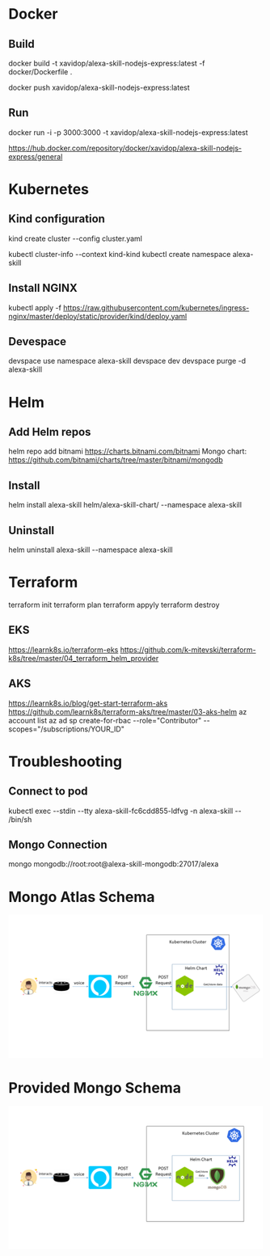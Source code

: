 # Docker

## Build
docker build -t xavidop/alexa-skill-nodejs-express:latest -f docker/Dockerfile .

docker push xavidop/alexa-skill-nodejs-express:latest

## Run
docker run -i -p 3000:3000 -t xavidop/alexa-skill-nodejs-express:latest

https://hub.docker.com/repository/docker/xavidop/alexa-skill-nodejs-express/general


# Kubernetes

## Kind configuration
kind create cluster --config cluster.yaml

kubectl cluster-info --context kind-kind
kubectl create namespace alexa-skill

## Install NGINX
kubectl apply -f https://raw.githubusercontent.com/kubernetes/ingress-nginx/master/deploy/static/provider/kind/deploy.yaml

## Devespace
devspace use namespace alexa-skill
devspace dev
devspace purge -d alexa-skill

# Helm

## Add Helm repos
helm repo add bitnami https://charts.bitnami.com/bitnami
Mongo chart: https://github.com/bitnami/charts/tree/master/bitnami/mongodb

## Install
helm install alexa-skill helm/alexa-skill-chart/ --namespace alexa-skill

## Uninstall
helm uninstall alexa-skill --namespace alexa-skill

# Terraform

terraform init
terraform plan
terraform appyly
terraform destroy

## EKS
https://learnk8s.io/terraform-eks
https://github.com/k-mitevski/terraform-k8s/tree/master/04_terraform_helm_provider

## AKS
https://learnk8s.io/blog/get-start-terraform-aks
https://github.com/learnk8s/terraform-aks/tree/master/03-aks-helm
az account list
az ad sp create-for-rbac --role="Contributor"  --scopes="/subscriptions/YOUR_ID"


# Troubleshooting

## Connect to pod

kubectl exec --stdin --tty alexa-skill-fc6cdd855-ldfvg -n alexa-skill -- /bin/sh

## Mongo Connection

mongo mongodb://root:root@alexa-skill-mongodb:27017/alexa

# Mongo Atlas Schema
![image](docs/atlas.png)

# Provided Mongo Schema
![image](docs/provided.png)
